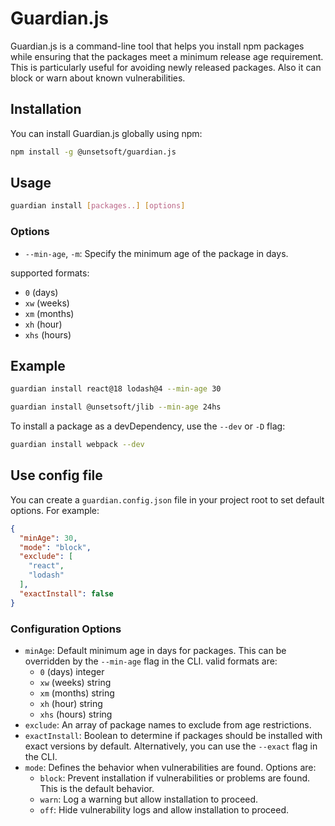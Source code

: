 # Guardian.js

Guardian.js is a command-line tool that helps you install npm packages while ensuring that the packages meet a minimum release age requirement. This is particularly useful for avoiding newly released packages. Also it can block or warn about known vulnerabilities. 

## Installation

You can install Guardian.js globally using npm:

```bash
npm install -g @unsetsoft/guardian.js
```

## Usage

```bash
guardian install [packages..] [options]
```

### Options

- `--min-age`, `-m`: Specify the minimum age of the package in days.

supported formats:
  - `0` (days)
  - `xw` (weeks)
  - `xm` (months)
  - `xh` (hour)
  - `xhs` (hours)

## Example

```bash
guardian install react@18 lodash@4 --min-age 30
```

```bash
guardian install @unsetsoft/jlib --min-age 24hs
```

To install a package as a devDependency, use the `--dev` or `-D` flag:
```bash
guardian install webpack --dev
```

## Use config file

You can create a `guardian.config.json` file in your project root to set default options. For example:

```json
{
  "minAge": 30,
  "mode": "block",
  "exclude": [
    "react",
    "lodash"
  ],
  "exactInstall": false
}
```
### Configuration Options
- `minAge`: Default minimum age in days for packages. This can be overridden by the `--min-age` flag in the CLI. valid formats are:
  - `0` (days) integer
  - `xw` (weeks) string
  - `xm` (months) string
  - `xh` (hour) string
  - `xhs` (hours) string
- `exclude`: An array of package names to exclude from age restrictions.
- `exactInstall`: Boolean to determine if packages should be installed with exact versions by default. Alternatively, you can use the `--exact` flag in the CLI.
- `mode`: Defines the behavior when vulnerabilities are found. Options are:
  - `block`: Prevent installation if vulnerabilities or problems are found. This is the default behavior.
  - `warn`: Log a warning but allow installation to proceed.
  - `off`: Hide vulnerability logs and allow installation to proceed.
